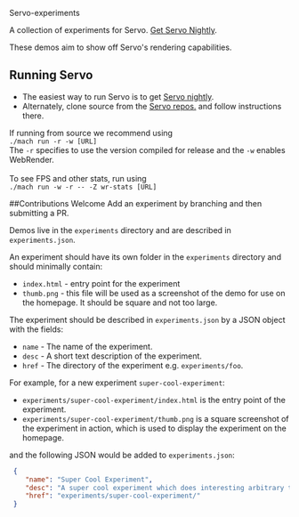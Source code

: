Servo-experiments

A collection of experiments for Servo.  [Get Servo Nightly](https://servo-builds.s3.amazonaws.com/index.html).

These demos aim to show off Servo's rendering capabilities.

## Running Servo
* The easiest way to run Servo is to get [Servo nightly](http://download.servo.org).
* Alternately, clone source from the [Servo repos.](https://github.com/servo/servo) and follow instructions there.

If running from source we recommend using <br />
`./mach run -r -w [URL]` <br />
The `-r` specifies to use the version compiled for release and the `-w` enables WebRender.
<br /><br />
To see FPS and other stats, run using <br />
`./mach run -w -r -- -Z wr-stats [URL]`


##Contributions Welcome
Add an experiment by branching and then submitting a PR. 


Demos live in the `experiments` directory and are described in `experiments.json`.

An experiment should have its own folder in the `experiments` directory and should minimally contain:
* `index.html` - entry point for the experiment
* `thumb.png` - this file will be used as a screenshot of the demo for use on the homepage.  It should be square and not too large.

The experiment should be described in `experiments.json` by a JSON object with the fields:
* `name` - The name of the experiment.
* `desc` - A short text description of the experiment.
* `href` - The directory of the experiment e.g. `experiments/foo`.
 
For example, for a new experiment `super-cool-experiment`:
* `experiments/super-cool-experiment/index.html` is the entry point of the experiment.
* `experiments/super-cool-experiment/thumb.png` is a square screenshot of the experiment in action, which is used to display the experiment on the homepage.

and the following JSON would be added to `experiments.json`:
 ```JSON
  {
     "name": "Super Cool Experiment",
     "desc": "A super cool experiment which does interesting arbitrary things.",
     "href": "experiments/super-cool-experiment/"
  }
  ```

